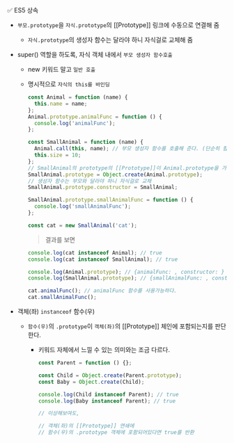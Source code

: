 ✅ ES5 상속

- `부모.prototype`을 `자식.prototype`의 [[Prototype]] 링크에 수동으로 연결해 줌
  - `자식.prototype`의 생성자 함수는 달라야 하니 자식걸로 교체해 줌
- super() 역할을 하도록, 자식 객체 내에서 `부모 생성자 함수호출`
  - new 키워드 말고 `일반 호출`
  - 명시적으로 `자식의 this를 바인딩`

    ```javascript
    const Animal = function (name) {
      this.name = name;
    };
    Animal.prototype.animalFunc = function () {
      console.log('animalFunc');
    };

    const SmallAnimal = function (name) {
      Animal.call(this, name); // 부모 생성자 함수를 호출해 준다. (단순히 함수 자체의 역할을 수행한다. 생성자 개념 X)
      this.size = 10;
    };
    // SmallAnimal의 prototype의 [[Prototype]]이 Animal.prototype을 가리키도록
    SmallAnimal.prototype = Object.create(Animal.prototype);
    // 생성자 함수는 부모와 달라야 하니 자식걸로 교체
    SmallAnimal.prototype.constructor = SmallAnimal;

    SmallAnimal.prototype.smallAnimalFunc = function () {
      console.log('smallAnimalFunc');
    };

    const cat = new SmallAnimal('cat');
    ```

    > 결과를 보면

    ```javascript
    console.log(cat instanceof Animal); // true
    console.log(cat instanceof SmallAnimal); // true

    console.log(Animal.prototype); // {animalFunc: , constructor: }
    console.log(SmallAnimal.prototype); // {smallAnimalFunc: , constructor: }

    cat.animalFunc(); // animalFunc 함수를 사용가능하다.
    cat.smallAnimalFunc();
    ```

- 객체(좌) `instanceof` 함수(우)

  - `함수(우)`의 `.prototype`이 `객체(좌)`의 [[Prototype]] 체인에 포함되는지를 판단한다.

    - 키워드 자체에서 느낄 수 있는 의미와는 조금 다르다.

      ```js
      const Parent = function () {};

      const Child = Object.create(Parent.prototype);
      const Baby = Object.create(Child);

      console.log(Child instanceof Parent); // true
      console.log(Baby instanceof Parent); // true

      // 이상해보여도,

      // 객체(좌)의 [[Prototype]] 연쇄에
      // 함수(우)의 .prototype 객체에 포함되어있다면 true를 반환
      ```
